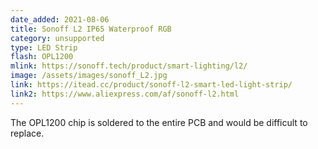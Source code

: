 ```yaml
---
date_added: 2021-08-06
title: Sonoff L2 IP65 Waterproof RGB 
category: unsupported
type: LED Strip
flash: OPL1200
mlink: https://sonoff.tech/product/smart-lighting/l2/
image: /assets/images/sonoff_L2.jpg
link: https://itead.cc/product/sonoff-l2-smart-led-light-strip/
link2: https://www.aliexpress.com/af/sonoff-l2.html
---
```


The OPL1200 chip is soldered to the entire PCB and would be difficult to replace.
